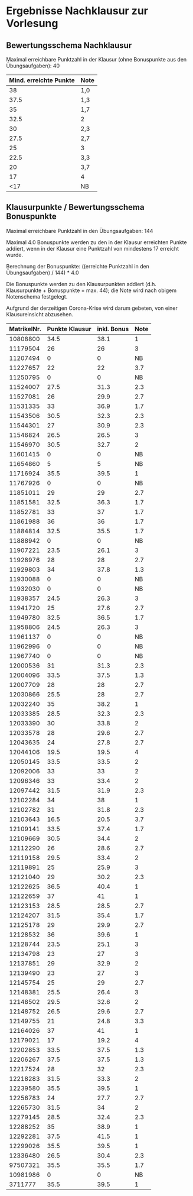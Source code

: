 # Ergebnisse Nachklausur zur Vorlesung
## Bewertungsschema Nachklausur


Maximal erreichbare Punktzahl in der Klausur (ohne Bonuspunkte aus den
Übungsaufgaben): 40

| Mind. erreichte Punkte | Note |
|---|---|
| 38 | 1,0 |
| 37.5 | 1,3 |
| 35 | 1,7 |
| 32.5 | 2 |
| 30 | 2,3 |
| 27.5 | 2,7 |
| 25 | 3 |
| 22.5 | 3,3 |
| 20 | 3,7 |
| 17 | 4 |
| <17 | NB |

## Klausurpunkte / Bewertungsschema Bonuspunkte

Maximal erreichbare Punktzahl in den Übungsaufgaben: 144

Maximal 4.0 Bonuspunkte werden zu den in der Klausur erreichten Punkte
addiert, wenn in der Klausur eine Punktzahl von mindestens 17 erreicht
wurde.

Berechnung der Bonuspunkte: ((erreichte Punktzahl in den Übungsaufgaben) / 144) * 4.0

Die Bonuspunkte werden zu den Klausurpunkten addiert
(d.h. Klausurpunkte + Bonuspunkte = max. 44); die Note wird nach
obigem Notenschema festgelegt.

Aufgrund der derzeitigen Corona-Krise wird darum gebeten, von einer
Klausureinsicht abzusehen.

| MatrikelNr. | Punkte Klausur | inkl. Bonus | Note |
|---|---|---|---|
| 10808800 | 34.5 | 38.1 | 1 |
| 11179504 | 26 | 26 | 3 |
| 11207494 | 0 | 0 | NB |
| 11227657 | 22 | 22 | 3.7 |
| 11250795 | 0 | 0 | NB |
| 11524007 | 27.5 | 31.3 | 2.3 |
| 11527081 | 26 | 29.9 | 2.7 |
| 11531335 | 33 | 36.9 | 1.7 |
| 11543506 | 30.5 | 32.3 | 2.3 |
| 11544301 | 27 | 30.9 | 2.3 |
| 11546824 | 26.5 | 26.5 | 3 |
| 11546970 | 30.5 | 32.7 | 2 |
| 11601415 | 0 | 0 | NB |
| 11654860 | 5 | 5 | NB |
| 11716924 | 35.5 | 39.5 | 1 |
| 11767926 | 0 | 0 | NB |
| 11851011 | 29 | 29 | 2.7 |
| 11851581 | 32.5 | 36.3 | 1.7 |
| 11852781 | 33 | 37 | 1.7 |
| 11861988 | 36 | 36 | 1.7 |
| 11884814 | 32.5 | 35.5 | 1.7 |
| 11888942 | 0 | 0 | NB |
| 11907221 | 23.5 | 26.1 | 3 |
| 11928976 | 28 | 28 | 2.7 |
| 11929803 | 34 | 37.8 | 1.3 |
| 11930088 | 0 | 0 | NB |
| 11932030 | 0 | 0 | NB |
| 11938357 | 24.5 | 26.3 | 3 |
| 11941720 | 25 | 27.6 | 2.7 |
| 11949780 | 32.5 | 36.5 | 1.7 |
| 11958806 | 24.5 | 26.3 | 3 |
| 11961137 | 0 | 0 | NB |
| 11962996 | 0 | 0 | NB |
| 11967740 | 0 | 0 | NB |
| 12000536 | 31 | 31.3 | 2.3 |
| 12004096 | 33.5 | 37.5 | 1.3 |
| 12007709 | 28 | 28 | 2.7 |
| 12030866 | 25.5 | 28 | 2.7 |
| 12032240 | 35 | 38.2 | 1 |
| 12033385 | 28.5 | 32.3 | 2.3 |
| 12033390 | 30 | 33.8 | 2 |
| 12033578 | 28 | 29.6 | 2.7 |
| 12043635 | 24 | 27.8 | 2.7 |
| 12044106 | 19.5 | 19.5 | 4 |
| 12050145 | 33.5 | 33.5 | 2 |
| 12092006 | 33 | 33 | 2 |
| 12096346 | 33 | 33.4 | 2 |
| 12097442 | 31.5 | 31.9 | 2.3 |
| 12102284 | 34 | 38 | 1 |
| 12102782 | 31 | 31.8 | 2.3 |
| 12103643 | 16.5 | 20.5 | 3.7 |
| 12109141 | 33.5 | 37.4 | 1.7 |
| 12109669 | 30.5 | 34.4 | 2 |
| 12112290 | 26 | 28.6 | 2.7 |
| 12119158 | 29.5 | 33.4 | 2 |
| 12119891 | 25 | 25.9 | 3 |
| 12121040 | 29 | 30.2 | 2.3 |
| 12122625 | 36.5 | 40.4 | 1 |
| 12122659 | 37 | 41 | 1 |
| 12123153 | 28.5 | 28.5 | 2.7 |
| 12124207 | 31.5 | 35.4 | 1.7 |
| 12125178 | 29 | 29.9 | 2.7 |
| 12128532 | 36 | 39.6 | 1 |
| 12128744 | 23.5 | 25.1 | 3 |
| 12134798 | 23 | 27 | 3 |
| 12137851 | 29 | 32.9 | 2 |
| 12139490 | 23 | 27 | 3 |
| 12145754 | 25 | 29 | 2.7 |
| 12148381 | 25.5 | 26.4 | 3 |
| 12148502 | 29.5 | 32.6 | 2 |
| 12148752 | 26.5 | 29.6 | 2.7 |
| 12149755 | 21 | 24.8 | 3.3 |
| 12164026 | 37 | 41 | 1 |
| 12179021 | 17 | 19.2 | 4 |
| 12202853 | 33.5 | 37.5 | 1.3 |
| 12206267 | 37.5 | 37.5 | 1.3 |
| 12217524 | 28 | 32 | 2.3 |
| 12218283 | 31.5 | 33.3 | 2 |
| 12239580 | 35.5 | 39.5 | 1 |
| 12256783 | 24 | 27.7 | 2.7 |
| 12265730 | 31.5 | 34 | 2 |
| 12279145 | 28.5 | 32.4 | 2.3 |
| 12288252 | 35 | 38.9 | 1 |
| 12292281 | 37.5 | 41.5 | 1 |
| 12299026 | 35.5 | 39.5 | 1 |
| 12336480 | 26.5 | 30.4 | 2.3 |
| 97507321 | 35.5 | 35.5 | 1.7 |
| 10981986 | 0 | 0 | NB |
| 3711777 | 35.5 | 39.5 | 1 |
